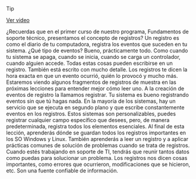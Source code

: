 > [!TIP]  
> [Ver video](https://youtu.be/r6MuPUvj2Ug)

¿Recuerdas que en el primer curso de nuestro programa,
Fundamentos de soporte técnico, presentamos el concepto de registros? Un registro es como el diario de tu computadora,
registra los eventos que suceden en tu sistema. ¿Qué tipo de eventos?
Bueno, prácticamente todo. Como cuando tu sistema se apaga, cuando se inicia, cuando se carga un controlador,
cuando alguien accede. Todas estas cosas
pueden escribirse en un registro. También está escrito con mucho detalle. Los registros te dicen la hora exacta en que un evento ocurrió,
quién lo provocó y mucho más. Estaremos viendo algunos fragmentos
de registros de muestra en las próximas lecciones
para entender mejor cómo leer uno. A la creación de eventos de registro
la llamamos registrar. Tu sistema es bueno registrando eventos
sin que tú hagas nada. En la mayoría de los sistemas,
hay un servicio que se ejecuta en segundo plano y que escribe constantemente eventos en los registros. Estos sistemas son personalizables,
puedes registrar cualquier campo específico que desees, pero, de manera predeterminada, registra todos los elementos esenciales. Al final de esta lección, aprenderás dónde se guardan
todos los registros importantes en los SO Windows y Linux. También aprenderás a leer un registro y a aplicar prácticas comunes de solución de problemas
cuando se trata de registros. Cuando estés trabajando en soporte de TI, tendrás que reunir tantos datos
como puedas para solucionar un problema. Los registros nos dicen cosas importantes,
como errores que ocurrieron, modificaciones que se hicieron, etc. Son una fuente confiable de información.